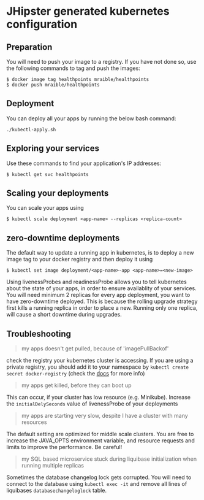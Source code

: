 # JHipster generated kubernetes configuration

## Preparation

You will need to push your image to a registry. If you have not done so, use the following commands to tag and push the images:

```
$ docker image tag healthpoints mraible/healthpoints
$ docker push mraible/healthpoints
```

## Deployment

You can deploy all your apps by running the below bash command:

```
./kubectl-apply.sh
```

## Exploring your services


Use these commands to find your application's IP addresses:

```
$ kubectl get svc healthpoints
```

## Scaling your deployments

You can scale your apps using

```
$ kubectl scale deployment <app-name> --replicas <replica-count>
```

## zero-downtime deployments

The default way to update a running app in kubernetes, is to deploy a new image tag to your docker registry and then deploy it using

```
$ kubectl set image deployment/<app-name>-app <app-name>=<new-image> 
```

Using livenessProbes and readinessProbe allows you to tell kubernetes about the state of your apps, in order to ensure availablity of your services. You will need minimum 2 replicas for every app deployment, you want to have zero-downtime deployed. This is because the rolling upgrade strategy first kills a running replica in order to place a new. Running only one replica, will cause a short downtime during upgrades.



## Troubleshooting

> my apps doesn't get pulled, because of 'imagePullBackof'

check the registry your kubernetes cluster is accessing. If you are using a private registry, you should add it to your namespace by `kubectl create secret docker-registry` (check the [docs](https://kubernetes.io/docs/tasks/configure-pod-container/pull-image-private-registry/) for more info)

> my apps get killed, before they can boot up

This can occur, if your cluster has low resource (e.g. Minikube). Increase the `initialDelySeconds` value of livenessProbe of your deployments

> my apps are starting very slow, despite I have a cluster with many resources

The default setting are optimized for middle scale clusters. You are free to increase the JAVA_OPTS environment variable, and resource requests and limits to improve the performance. Be careful!


> my SQL based microservice stuck during liquibase initialization when running multiple replicas

Sometimes the database changelog lock gets corrupted. You will need to connect to the database using `kubectl exec -it` and remove all lines of liquibases `databasechangeloglock` table.
